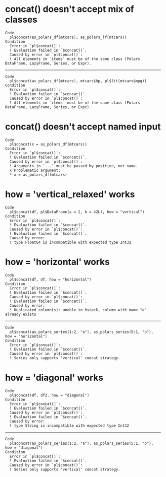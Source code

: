 # concat() doesn't accept mix of classes

    Code
      pl$concat(as_polars_df(mtcars), as_polars_lf(mtcars))
    Condition
      Error in `pl$concat()`:
      ! Evaluation failed in `$concat()`.
      Caused by error in `pl$concat()`:
      ! All elements in `items` must be of the same class (Polars DataFrame, LazyFrame, Series, or Expr).

---

    Code
      pl$concat(as_polars_df(mtcars), mtcars$hp, pl$lit(mtcars$mpg))
    Condition
      Error in `pl$concat()`:
      ! Evaluation failed in `$concat()`.
      Caused by error in `pl$concat()`:
      ! All elements in `items` must be of the same class (Polars DataFrame, LazyFrame, Series, or Expr).

# concat() doesn't accept named input

    Code
      pl$concat(x = as_polars_df(mtcars))
    Condition
      Error in `pl$concat()`:
      ! Evaluation failed in `$concat()`.
      Caused by error in `pl$concat()`:
      ! Arguments in `...` must be passed by position, not name.
      x Problematic argument:
      * x = as_polars_df(mtcars)

# how = 'vertical_relaxed' works

    Code
      pl$concat(df, pl$DataFrame(a = 2, b = 42L), how = "vertical")
    Condition
      Error in `pl$concat()`:
      ! Evaluation failed in `$concat()`.
      Caused by error in `pl$concat()`:
      ! Evaluation failed in `$concat()`.
      Caused by error:
      ! type Float64 is incompatible with expected type Int32

# how = 'horizontal' works

    Code
      pl$concat(df, df, how = "horizontal")
    Condition
      Error in `pl$concat()`:
      ! Evaluation failed in `$concat()`.
      Caused by error in `pl$concat()`:
      ! Evaluation failed in `$concat()`.
      Caused by error:
      ! Duplicated column(s): unable to hstack, column with name "a" already exists

---

    Code
      pl$concat(as_polars_series(1:2, "a"), as_polars_series(5:1, "b"), how = "horizontal")
    Condition
      Error in `pl$concat()`:
      ! Evaluation failed in `$concat()`.
      Caused by error in `pl$concat()`:
      ! Series only supports 'vertical' concat strategy.

# how = 'diagonal' works

    Code
      pl$concat(df, df2, how = "diagonal")
    Condition
      Error in `pl$concat()`:
      ! Evaluation failed in `$concat()`.
      Caused by error in `pl$concat()`:
      ! Evaluation failed in `$concat()`.
      Caused by error:
      ! type String is incompatible with expected type Int32

---

    Code
      pl$concat(as_polars_series(1:2, "a"), as_polars_series(5:1, "b"), how = "diagonal")
    Condition
      Error in `pl$concat()`:
      ! Evaluation failed in `$concat()`.
      Caused by error in `pl$concat()`:
      ! Series only supports 'vertical' concat strategy.

